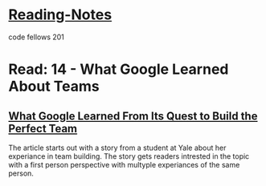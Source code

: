 # [Reading-Notes](https://alsosteve.github.io/reading-notes/)
code fellows 201

# Read: 14 - What Google Learned About Teams

## [What Google Learned From Its Quest to Build the Perfect Team](https://www.nytimes.com/2016/02/28/magazine/what-google-learned-from-its-quest-to-build-the-perfect-team.html)

The article starts out with a story from a student at Yale about her experiance in team building. The story gets readers intrested in the topic with a first person perspective with multyple experiances of the same person.